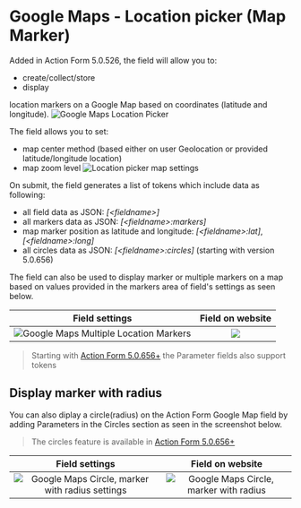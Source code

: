 # Google Maps - Location picker (Map Marker)

Added in Action Form 5.0.526, the field will allow you to:
* create/collect/store 
* display
  
location markers on a Google Map based on coordinates (latitude and longitude).
![Google Maps Location Picker](https://static.dnnsharp.com/documentation/google_maps_location_picker.png)

The field allows you to set:
* map center method (based either on user Geolocation or provided latitude/longitude location)
* map zoom level
![Location picker map settings](https://static.dnnsharp.com/documentation/google_maps_location_picker_settings.png)

On submit, the field generates a list of tokens which include data as following:
* all field data as JSON: _[\<fieldname\>]_
* all markers data as JSON: _[\<fieldname\>:markers]_
* map marker position as latitude and longitude: _[\<fieldname\>:lat]_, _[\<fieldname\>:long]_
* all circles data as JSON: _[\<fieldname\>:circles]_ (starting with version 5.0.656)

The field can also be used to display marker or multiple markers on a map based on values provided in the markers area of field's settings as seen below.

Field settings           |  Field on website
:-------------------------:|:-------------------------:
![Google Maps Multiple Location Markers](https://static.dnnsharp.com/documentation/google_maps_display_multiple_markers.png)  |  ![](https://static.dnnsharp.com/documentation/google_maps_multiple_markers.png)

> Starting with [Action Form 5.0.656+](https://www.dnnsharp.com/download?p=AFORM&v=05.00.656) the Parameter fields also support tokens

## Display marker with radius

You can also diplay a circle(radius) on the Action Form Google Map field by adding Parameters in the Circles section as seen in the screenshot below.

> The circles feature is available in [Action Form 5.0.656+](https://www.dnnsharp.com/download?p=AFORM&v=05.00.656)

Field settings           |  Field on website
:-------------------------:|:-------------------------:
![Google Maps Circle, marker with radius settings](https://static.dnnsharp.com/documentation/google_map_circle_marker_with_radius.png)  |  ![Google Maps Circle, marker with radius](https://static.dnnsharp.com/documentation/google_map_circle.png)